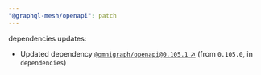 ```yaml
---
"@graphql-mesh/openapi": patch
---
```

dependencies updates:
  - Updated dependency [`@omnigraph/openapi@0.105.1` ↗︎](https://www.npmjs.com/package/@omnigraph/openapi/v/0.105.1) (from `0.105.0`, in `dependencies`)
